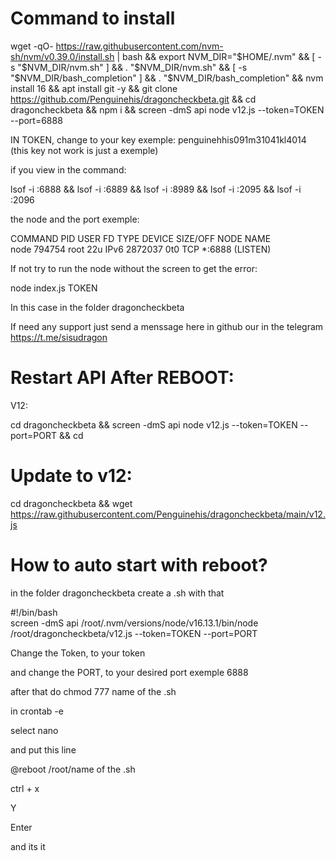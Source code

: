 # Command to install

wget -qO- https://raw.githubusercontent.com/nvm-sh/nvm/v0.39.0/install.sh | bash && export NVM_DIR="$HOME/.nvm" && [ -s "$NVM_DIR/nvm.sh" ] && \. "$NVM_DIR/nvm.sh" && [ -s "$NVM_DIR/bash_completion" ] && \. "$NVM_DIR/bash_completion" && nvm install 16 && apt install git -y && git clone https://github.com/Penguinehis/dragoncheckbeta.git && cd dragoncheckbeta && npm i && screen -dmS api node v12.js --token=TOKEN --port=6888

IN TOKEN, change to your key exemple: penguinehhis091m31041kl4014 (this key not work is just a exemple)

if you view in the command:

 lsof -i :6888 && lsof -i :6889 && lsof -i :8989 && lsof -i :2095 && lsof -i :2096 

the node and the port exemple:

COMMAND    PID USER   FD   TYPE  DEVICE SIZE/OFF NODE NAME<br>
node    794754 root   22u  IPv6 2872037      0t0  TCP *:6888 (LISTEN)

If not try to run the node without the screen to get the error:

node index.js TOKEN

In this case in the folder dragoncheckbeta

If need any support just send a menssage here in github our in the telegram https://t.me/sisudragon


# Restart API After REBOOT:

V12:

cd dragoncheckbeta && screen -dmS api node v12.js --token=TOKEN --port=PORT && cd


# Update to v12:

cd dragoncheckbeta && wget https://raw.githubusercontent.com/Penguinehis/dragoncheckbeta/main/v12.js


# How to auto start with reboot?

in the folder dragoncheckbeta create a .sh with that

#!/bin/bash<br>
screen -dmS api /root/.nvm/versions/node/v16.13.1/bin/node /root/dragoncheckbeta/v12.js --token=TOKEN --port=PORT

Change the Token, to your token

and change the PORT, to your desired port exemple 6888

after that do chmod 777 name of the .sh 

in crontab -e 

select nano

and put this line 

@reboot /root/name of the .sh

ctrl + x

Y 

Enter 

and its it
